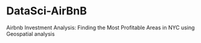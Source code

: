 # DataSci-AirBnB
Airbnb Investment Analysis: Finding the Most Profitable Areas in NYC using Geospatial analysis 
